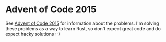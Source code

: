 # Advent of Code 2015
See [Advent of Code 2015](https://adventofcode.com/2015) for information about the problems. I'm solving these problems as a way to learn Rust, so don't expect great code and do expect hacky solutions :-)